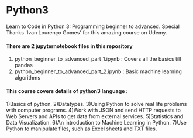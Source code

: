 # Python3
Learn to Code in Python 3: Programming beginner to advanced.
Special Thanks 'Ivan Lourenço Gomes' for this amazing course on Udemy.

#### There are 2 jupyternotebook files in this repository 
1) python_beginner_to_advanced_part_1.ipynb : Covers all the basics till pandas
2) python_beginner_to_advanced_part_2.ipynb : Basic machine learning algorithms

#### This course covers details of python3 language :
1)Basics of python.
2)Datatypes.
3)Using Python to solve real life problems with computer programs.
4)Work with JSON and send HTTP requests to Web Servers and APIs to get data from external services.
5)Statistics and Data Visualization.
6)An introduction to Machine Learning in Python.
7)Use Python to manipulate files, such as Excel sheets and TXT files.

